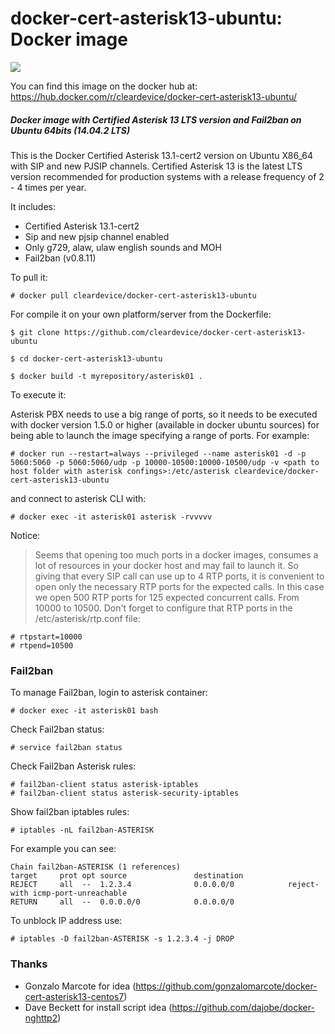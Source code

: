 # docker-cert-asterisk13-ubuntu: Docker image
[![](https://badge.imagelayers.io/cleardevice/docker-cert-asterisk13-ubuntu:latest.svg)](https://imagelayers.io/?images=cleardevice/docker-cert-asterisk13-ubuntu:latest 'Get your own badge on imagelayers.io')


You can find this image on the docker hub at: https://hub.docker.com/r/cleardevice/docker-cert-asterisk13-ubuntu/

##### Docker image with Certified Asterisk 13 LTS version and Fail2ban on Ubuntu 64bits (14.04.2 LTS)

This is the Docker Certified Asterisk 13.1-cert2 version on Ubuntu X86_64 with SIP and new PJSIP channels. Certified Asterisk 13 is the latest LTS version recommended for production systems with a release frequency of 2 - 4 times per year.

It includes:

- Certified Asterisk 13.1-cert2
- Sip and new pjsip channel enabled
- Only g729, alaw, ulaw english sounds and MOH
- Fail2ban (v0.8.11)

To pull it:

`# docker pull cleardevice/docker-cert-asterisk13-ubuntu`

For compile it on your own platform/server from the Dockerfile:

`$ git clone https://github.com/cleardevice/docker-cert-asterisk13-ubuntu`

`$ cd docker-cert-asterisk13-ubuntu`

`$ docker build -t myrepository/asterisk01 .`

To execute it:

Asterisk PBX needs to use a big range of ports, so it needs to be executed with docker version 1.5.0 or higher (available in docker ubuntu sources) for being able to launch the image specifying a range of ports. For example:

`# docker run --restart=always --privileged --name asterisk01 -d -p 5060:5060 -p 5060:5060/udp -p 10000-10500:10000-10500/udp -v <path to host folder with asterisk confings>:/etc/asterisk cleardevice/docker-cert-asterisk13-ubuntu`

and connect to asterisk CLI with:

`# docker exec -it asterisk01 asterisk -rvvvvv`

Notice:

> Seems that opening too much ports in a docker images, consumes a lot of resources in your docker host and may fail to launch it. So giving that every SIP call can use up to 4 RTP ports, it is convenient to open only the necessary RTP ports for the expected calls. In this case we open 500 RTP ports for 125 expected concurrent calls. From 10000 to 10500. Don't forget to configure that RTP ports in the /etc/asterisk/rtp.conf file:

```
# rtpstart=10000
# rtpend=10500
```

### Fail2ban ###

To manage Fail2ban, login to asterisk container:

`# docker exec -it asterisk01 bash`

Check Fail2ban status:

`# service fail2ban status`

Check Fail2ban Asterisk rules:

```
# fail2ban-client status asterisk-iptables
# fail2ban-client status asterisk-security-iptables
```

Show fail2ban iptables rules:

`# iptables -nL fail2ban-ASTERISK`

For example you can see:

```
Chain fail2ban-ASTERISK (1 references)
target     prot opt source               destination
REJECT     all  --  1.2.3.4              0.0.0.0/0            reject-with icmp-port-unreachable
RETURN     all  --  0.0.0.0/0            0.0.0.0/0
```

To unblock IP address use:

`# iptables -D fail2ban-ASTERISK -s 1.2.3.4 -j DROP`

### Thanks ###

- Gonzalo Marcote for idea (https://github.com/gonzalomarcote/docker-cert-asterisk13-centos7)
- Dave Beckett for install script idea (https://github.com/dajobe/docker-nghttp2) 
